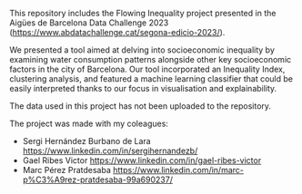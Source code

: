 This repository includes the Flowing Inequality project presented in the Aigües de Barcelona Data Challenge 2023 (https://www.abdatachallenge.cat/segona-edicio-2023/).

We presented a tool aimed at delving into socioeconomic inequality by examining water consumption patterns alongside other key socioeconomic factors in the city of Barcelona. Our tool incorporated an Inequality Index, clustering analysis, and featured a machine learning classifier that could be easily interpreted thanks to our focus in visualisation and explainability.

The data used in this project has not been uploaded to the repository.

The project was made with my coleagues:
- Sergi Hernández Burbano de Lara https://www.linkedin.com/in/sergihernandezb/
- Gael Ribes Victor https://www.linkedin.com/in/gael-ribes-victor
- Marc Pérez Pratdesaba https://www.linkedin.com/in/marc-p%C3%A9rez-pratdesaba-99a690237/

